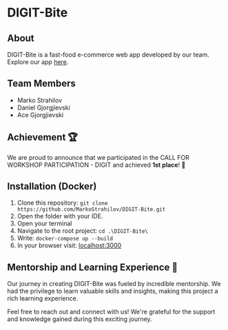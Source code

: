 # DIGIT-Bite

## About
DIGIT-Bite is a fast-food e-commerce web app developed
by our team. Explore our app [here](https://digit-bite.web.app).


## Team Members
- Marko Strahilov
- Daniel Gjorgjievski
- Ace Gjorgjievski

## Achievement 🏆
We are proud to announce that we participated in the 
CALL FOR WORKSHOP PARTICIPATION - DIGIT and achieved **1st place**! 🥇

## Installation (Docker)
1. Clone this repository: ``git clone https://github.com/MarkoStrahilov/DIGIT-Bite.git``
2. Open the folder with your IDE.
3. Open your terminal
4. Navigate to the root project: ``cd .\DIGIT-Bite\ ``
5. Write: ``docker-compose up --build``
6. In your browser visit: [localhost:3000](http://localhost:3000)


## Mentorship and Learning Experience 🚀
Our journey in creating DIGIT-Bite was fueled by 
incredible mentorship. We had the privilege to learn 
valuable skills and insights, making this project a 
rich learning experience.

Feel free to reach out and connect with us! 
We're grateful for the support and knowledge 
gained during this exciting journey.
